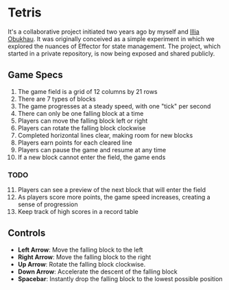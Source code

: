 # Tetris

It's a collaborative project initiated two years ago by myself and [Illia Obukhau](https://github.com/iobuhov). It was originally conceived as a simple experiment in which we explored the nuances of Effector for state management. The project, which started in a private repository, is now being exposed and shared publicly.

## Game Specs

1. The game field is a grid of 12 columns by 21 rows
2. There are 7 types of blocks
3. The game progresses at a steady speed, with one "tick" per second
4. There can only be one falling block at a time
5. Players can move the falling block left or right
6. Players can rotate the falling block clockwise
7. Completed horizontal lines clear, making room for new blocks
8. Players earn points for each cleared line
9. Players can pause the game and resume at any time
10. If a new block cannot enter the field, the game ends

### TODO

11. Players can see a preview of the next block that will enter the field
12. As players score more points, the game speed increases, creating a sense of progression
13. Keep track of high scores in a record table

## Controls

- **Left Arrow**: Move the falling block to the left
- **Right Arrow**: Move the falling block to the right
- **Up Arrow**: Rotate the falling block clockwise.
- **Down Arrow**: Accelerate the descent of the falling block
- **Spacebar**: Instantly drop the falling block to the lowest possible position

